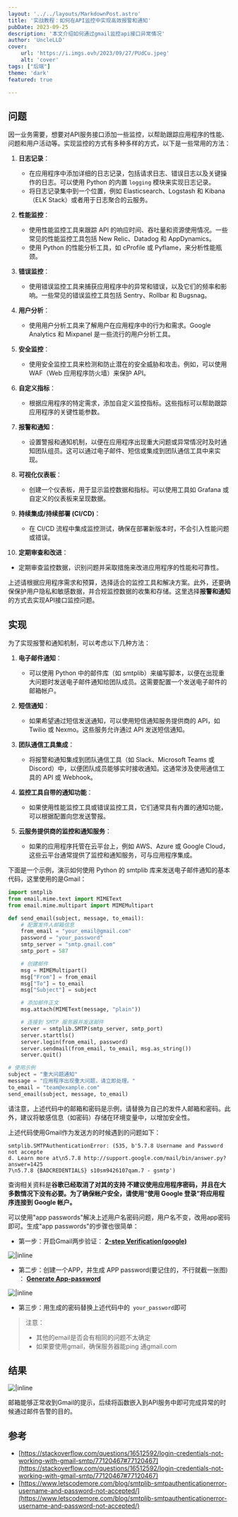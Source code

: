 ```yaml
---
layout: '../../layouts/MarkdownPost.astro'
title: '实战教程：如何在API监控中实现高效报警和通知'
pubDate: 2023-09-25
description: '本文介绍如何通过gmail监控api接口异常情况'
author: 'UncleLLD'
cover:
    url: 'https://i.imgs.ovh/2023/09/27/PUdCu.jpeg'
    alt: 'cover'
tags: ["后端"]
theme: 'dark'
featured: true

---
```




## 问题

因一业务需要，想要对API服务接口添加一些监控，以帮助跟踪应用程序的性能、问题和用户活动等。实现监控的方式有多种多样的方式，以下是一些常用的方法：

1. **日志记录**：
   - 在应用程序中添加详细的日志记录，包括请求日志、错误日志以及关键操作的日志。可以使用 Python 的内置 `logging` 模块来实现日志记录。
   - 将日志记录集中到一个位置，例如 Elasticsearch、Logstash 和 Kibana（ELK Stack）或者用于日志聚合的云服务。

2. **性能监控**：
   - 使用性能监控工具来跟踪 API 的响应时间、吞吐量和资源使用情况。一些常见的性能监控工具包括 New Relic、Datadog 和 AppDynamics。
   - 使用 Python 的性能分析工具，如 cProfile 或 Pyflame，来分析性能瓶颈。

3. **错误监控**：
   - 使用错误监控工具来捕获应用程序中的异常和错误，以及它们的频率和影响。一些常见的错误监控工具包括 Sentry、Rollbar 和 Bugsnag。

4. **用户分析**：
   - 使用用户分析工具来了解用户在应用程序中的行为和需求。Google Analytics 和 Mixpanel 是一些流行的用户分析工具。

5. **安全监控**：
   - 使用安全监控工具来检测和防止潜在的安全威胁和攻击。例如，可以使用 WAF（Web 应用程序防火墙）来保护 API。

6. **自定义指标**：
   - 根据应用程序的特定需求，添加自定义监控指标。这些指标可以帮助跟踪应用程序的关键性能参数。

7. **报警和通知**：
   - 设置警报和通知机制，以便在应用程序出现重大问题或异常情况时及时通知团队组员。这可以通过电子邮件、短信或集成到团队通信工具中来实现。

8. **可视化仪表板**：
   - 创建一个仪表板，用于显示监控数据和指标。可以使用工具如 Grafana 或自定义的仪表板来呈现数据。

9. **持续集成/持续部署 (CI/CD)**：
   - 在 CI/CD 流程中集成监控测试，确保在部署新版本时，不会引入性能问题或错误。

10. **定期审查和改进**：
   - 定期审查监控数据，识别问题并采取措施来改进应用程序的性能和可靠性。

上述请根据应用程序需求和预算，选择适合的监控工具和解决方案。此外，还要确保保护用户隐私和敏感数据，并合规监控数据的收集和存储。这里选择**报警和通知**的方式去实现API接口监控问题。

## 实现

为了实现报警和通知机制，可以考虑以下几种方法：

1. **电子邮件通知**：
   - 可以使用 Python 中的邮件库（如 smtplib）来编写脚本，以便在出现重大问题时发送电子邮件通知给团队成员。这需要配置一个发送电子邮件的邮箱帐户。

2. **短信通知**：
   - 如果希望通过短信发送通知，可以使用短信通知服务提供商的 API，如 Twilio 或 Nexmo。这些服务允许通过 API 发送短信通知。

3. **团队通信工具集成**：
   - 将报警和通知集成到团队通信工具（如 Slack、Microsoft Teams 或 Discord）中，以便团队成员能够实时接收通知。这通常涉及使用通信工具的 API 或 Webhook。

4. **监控工具自带的通知功能**：
   - 如果使用性能监控工具或错误监控工具，它们通常具有内置的通知功能，可以根据配置向您发送警报。

5. **云服务提供商的监控和通知服务**：
   - 如果的应用程序托管在云平台上，例如 AWS、Azure 或 Google Cloud，这些云平台通常提供了监控和通知服务，可与应用程序集成。

下面是一个示例，演示如何使用 Python 的 smtplib 库来发送电子邮件通知的基本代码，这里使用的是Gmail：

```python
import smtplib
from email.mime.text import MIMEText
from email.mime.multipart import MIMEMultipart

def send_email(subject, message, to_email):
    # 配置发件人邮箱信息
    from_email = "your_email@gmail.com"
    password = "your_password"
    smtp_server = "smtp.gmail.com"
    smtp_port = 587

    # 创建邮件
    msg = MIMEMultipart()
    msg["From"] = from_email
    msg["To"] = to_email
    msg["Subject"] = subject

    # 添加邮件正文
    msg.attach(MIMEText(message, "plain"))

    # 连接到 SMTP 服务器并发送邮件
    server = smtplib.SMTP(smtp_server, smtp_port)
    server.starttls()
    server.login(from_email, password)
    server.sendmail(from_email, to_email, msg.as_string())
    server.quit()

# 使用示例
subject = "重大问题通知"
message = "应用程序出现重大问题，请立即处理。"
to_email = "team@example.com"
send_email(subject, message, to_email)
```

请注意，上述代码中的邮箱和密码是示例，请替换为自己的发件人邮箱和密码。此外，建议将敏感信息（如密码）存储在环境变量中，以增加安全性。

上述代码使用Gmail作为发送方的时候遇到的问题如下：

```
smtplib.SMTPAuthenticationError: (535, b'5.7.8 Username and Password not accepte
d. Learn more at\n5.7.8 http://support.google.com/mail/bin/answer.py?answer=1425
7\n5.7.8 {BADCREDENTIALS} s10sm9426107qam.7 - gsmtp')
```

查询相关资料是**谷歌已经取消了对其的支持 不建议使用应用程序密码，并且在大多数情况下没有必要。为了确保帐户安全，请使用“使用 Google 登录”将应用程序连接到 Google 帐户。** 

可以使用"app passwords"解决上述用户名密码问题，用户名不变，改用app密码即可。生成"app passwords"的步骤也很简单：

* 第一步：开启Gmail两步验证： **[2-step Verification(google)](https://myaccount.google.com/u/1/security)**

![|inline](https://lets-code-more.s3.amazonaws.com/static/uploads/2022/09/28/app_password.PNG)

* 第二步：创建一个APP，并生成 APP password(要记住的，不行就截一张图) ： **[Generate App-password](https://myaccount.google.com/u/1/apppasswords)**

![|inline](https://lets-code-more.s3.amazonaws.com/static/uploads/2022/09/28/password.PNG)

* 第三步：用生成的密码替换上述代码中的` your_password`即可

> 注意：
>
> * 其他的email是否会有相同的问题不太确定
> * 如果要使用gmail，确保服务器能ping 通gmail.com

## 结果

![|inline](https://i.imgs.ovh/2023/09/27/PU5zT.png)

邮箱能够正常收到Gmail的提示，后续将函数嵌入到API服务中即可完成异常的时候通过邮件告警的目的。

## 参考

* [https://stackoverflow.com/questions/16512592/login-credentials-not-working-with-gmail-smtp/77120467#77120467](https://stackoverflow.com/questions/16512592/login-credentials-not-working-with-gmail-smtp/77120467#77120467)
* [https://www.letscodemore.com/blog/smtplib-smtpauthenticationerror-username-and-password-not-accepted/](https://www.letscodemore.com/blog/smtplib-smtpauthenticationerror-username-and-password-not-accepted/)

